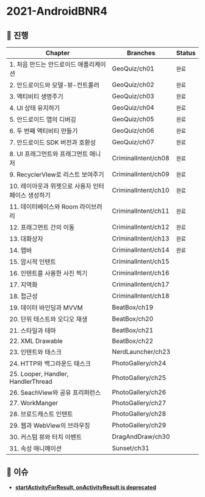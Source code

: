 # 2021-AndroidBNR4

## 📖 진행

| **Chapter**                                        | **Branches**        | **Status** |
| -------------------------------------------------- | ------------------- | ---------- |
| 1. 처음 만드는 안드로이드 애플리케이션             | GeoQuiz/ch01        | `완료`     |
| 2. 안드로이드와 모델-뷰-컨트롤러                   | GeoQuiz/ch02        | `완료`     |
| 3. 액티비티 생명주기                               | GeoQuiz/ch03        | `완료`     |
| 4. UI 상태 유지하기                                | GeoQuiz/ch04        | `완료`     |
| 5. 안드로이드 앱의 디버깅                          | GeoQuiz/ch05        | `완료`     |
| 6. 두 번째 액티비티 만들기                         | GeoQuiz/ch06        | `완료`     |
| 7. 안드로이드 SDK 버전과 호환성                    | GeoQuiz/ch07        | `완료`     |
| 8. UI 프래그먼트와 프래그먼트 매니저               | CriminalIntent/ch08 | `완료`     |
| 9. RecyclerVIew로 리스트 보여주기                  | CriminalIntent/ch09 | `완료`     |
| 10. 레이아웃과 위젯으로 사용자 인터페이스 생성하기 | CriminalIntent/ch10 | `완료`     |
| 11. 데이터베이스와 Room 라이브러리                 | CriminalIntent/ch11 | `완료`     |
| 12. 프래그먼트 간의 이동                           | CriminalIntent/ch12 | `완료`     |
| 13. 대화상자                                       | CriminalIntent/ch13 | `완료`     |
| 14. 앱바                                           | CriminalIntent/ch14 | `완료`     |
| 15. 암시적 인텐트                                  | CriminalIntent/ch15 |            |
| 16. 인텐트를 사용한 사진 찍기                      | CriminalIntent/ch16 |            |
| 17. 지역화                                         | CriminalIntent/ch17 |            |
| 18. 접근성                                         | CriminalIntent/ch18 |            |
| 19. 데이터 바인딩과 MVVM                           | BeatBox/ch19        |            |
| 20. 단위 테스트와 오디오 재생                      | BeatBox/ch20        |            |
| 21. 스타일과 테마                                  | BeatBox/ch21        |            |
| 22. XML Drawable                                   | BeatBox/ch22        |            |
| 23. 인텐트와 태스크                                | NerdLauncher/ch23   |            |
| 24. HTTP와 백그라운드 태스크                       | PhotoGallery/ch24   |            |
| 25. Looper, Handler, HandlerThread                 | PhotoGallery/ch25   |            |
| 26. SeachView와 공유 프리퍼런스                    | PhotoGallery/ch26   |            |
| 27. WorkManger                                     | PhotoGallery/ch27   |            |
| 28. 브로드캐스트 인텐트                            | PhotoGallery/ch28   |            |
| 29. 웹과 WebView의 브라우징                        | PhotoGallery/ch29   |            |
| 30. 커스텀 뷰와 터치 이벤트                        | DragAndDraw/ch30    |            |
| 31. 속성 애니메이션                                | Sunset/ch31         |            |



## 📌 **이슈**

- **[startActivityForResult, onActivityResult is deprecated](https://github.com/soo5717/2021-AndroidBNR4/issues/1)**

